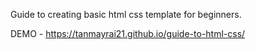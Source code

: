 Guide to creating basic html css template for beginners.

DEMO - https://tanmayrai21.github.io/guide-to-html-css/